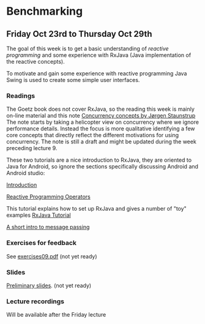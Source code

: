 # Benchmarking
## Friday Oct 23rd to Thursday Oct 29th

The goal of this week is to get a basic understanding of *reactive programming* and some experience with RxJava
(Java implementation of the reactive concepts).

To motivate and gain some experience with reactive programming Java Swing is used to create
some simple user interfaces.


### Readings
The Goetz book does not cover RxJava, so the reading  this week is mainly on-line material and this note
[Concurrency concepts by Jørgen Staunstrup](concurrency.md)
The note starts by taking a helicopter view on concurrency where we ignore performance details.
Instead the focus is more qualitative identifying a few core concepts that directly reflect
the different motivations for using concurrency. The note is still a draft and might be updated
during the week preceding lecture 9.

These two tutorials are a nice introduction to RxJava, they are oriented to Java for Android, so ignore
the sections specifically  discussing Android and Android studio:

[Introduction](https://code.tutsplus.com/tutorials/getting-started-with-rxjava-20-for-android--cms-28345 )

[Reactive Programming Operators](https://code.tutsplus.com/tutorials/reactive-programming-operators-in-rxjava-20--cms-28396?_ga=2.197046314.723429276.1502526034-1015877821.1497434847)

This tutorial explains how to set up RxJava and gives a number of "toy" examples
[RxJava Tutorial](https://www.tutorialspoint.com/rxjava/index.htm)

[A short intro to message passing](https://cs.lmu.edu/~ray/notes/messagepassing/)

### Exercises for feedback

See [exercises09.pdf](exercises09.pdf)
(not yet ready)

### Slides
[Preliminary slides](https://github.itu.dk/kasper/PCPP-Public/blob/Fall20/week09/lecture09_slides.pdf).
(not yet ready)

### Lecture recordings
Will be available after the Friday lecture
